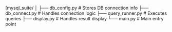 [mysql_suite/
│
├── db_config.py         # Stores DB connection info
├── db_connect.py        # Handles connection logic
├── query_runner.py      # Executes queries
├── display.py           # Handles result display
└── main.py              # Main entry point